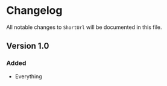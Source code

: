 # Changelog

All notable changes to `ShortUrl` will be documented in this file.

## Version 1.0

### Added
- Everything
